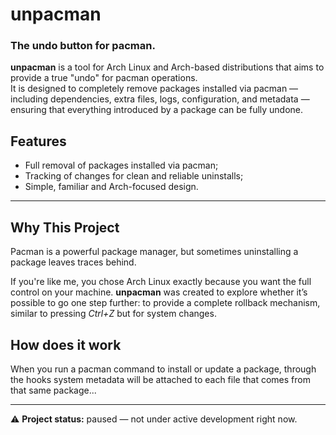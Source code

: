 # unpacman

### The undo button for pacman.

**unpacman** is a tool for Arch Linux and Arch-based distributions that aims to provide a true "undo" for pacman operations.  
It is designed to completely remove packages installed via pacman — including dependencies, extra files, logs, configuration, and metadata — ensuring that everything introduced by a package can be fully undone.

## Features
- Full removal of packages installed via pacman;
- Tracking of changes for clean and reliable uninstalls;
- Simple, familiar and Arch-focused design.

---

## Why This Project
Pacman is a powerful package manager, but sometimes uninstalling a package leaves traces behind.

If you're like me, you chose Arch Linux exactly because you want the full control on your machine.
**unpacman** was created to explore whether it’s possible to go one step further: to provide a complete rollback mechanism, similar to pressing *Ctrl+Z* but for system changes.  

## How does it work
When you run a pacman command to install or update a package, through the hooks system metadata will be attached to each file that comes from that same package...

---

⚠️ **Project status:** paused — not under active development right now.